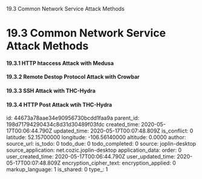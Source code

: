 19.3 Common Network Service Attack Methods

# 19.3 Common Network Service Attack Methods
#### 19.3.1 HTTP htaccess Attack with Medusa
#### 19.3.2 Remote Destop Protocol Attack with Crowbar
#### 19.3.3 SSH Attack with THC-Hydra
#### 19.3.4 HTTP Post Attack wtih THC-Hydra

id: 44673a78aae34e90956730bcdd1faa9a
parent_id: 198d71794290434c8d31d30489f03fdc
created_time: 2020-05-17T00:06:44.790Z
updated_time: 2020-05-17T00:07:48.809Z
is_conflict: 0
latitude: 52.15700000
longitude: -106.56140000
altitude: 0.0000
author: 
source_url: 
is_todo: 0
todo_due: 0
todo_completed: 0
source: joplin-desktop
source_application: net.cozic.joplin-desktop
application_data: 
order: 0
user_created_time: 2020-05-17T00:06:44.790Z
user_updated_time: 2020-05-17T00:07:48.809Z
encryption_cipher_text: 
encryption_applied: 0
markup_language: 1
is_shared: 0
type_: 1